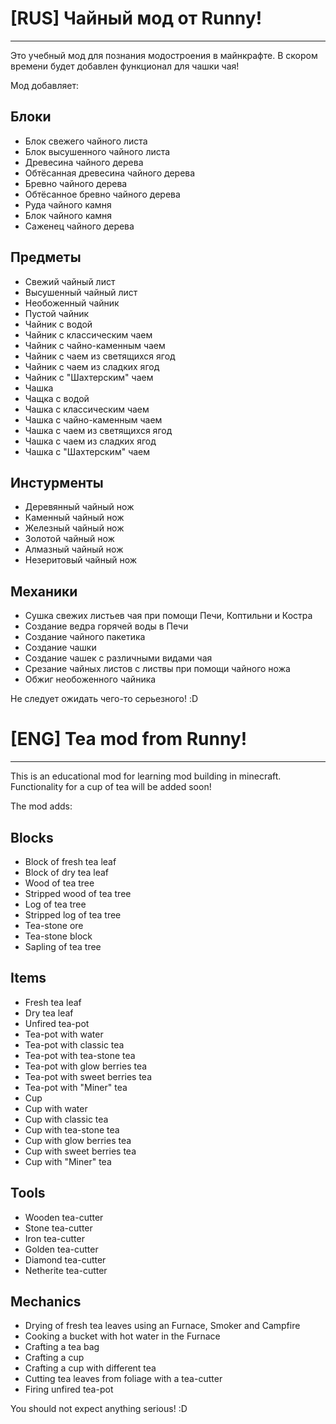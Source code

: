 # [RUS] Чайный мод от Runny!

---
Это учебный мод для познания модостроения в майнкрафте. В скором времени будет добавлен функционал для чашки чая! 

Мод добавляет:
## Блоки
- Блок свежего чайного листа
- Блок высушенного чайного листа
- Древесина чайного дерева
- Обтёсанная древесина чайного дерева
- Бревно чайного дерева
- Обтёсанное бревно чайного дерева
- Руда чайного камня
- Блок чайного камня
- Саженец чайного дерева

## Предметы
- Свежий чайный лист
- Высушенный чайный лист
- Необоженный чайник
- Пустой чайник
- Чайник с водой 
- Чайник с классическим чаем
- Чайник с чайно-каменным чаем
- Чайник с чаем из светящихся ягод
- Чайник с чаем из сладких ягод
- Чайник с "Шахтерским" чаем
- Чашка
- Чащка с водой
- Чашка с классическим чаем
- Чашка с чайно-каменным чаем
- Чашка с чаем из светящихся ягод
- Чашка с чаем из сладких ягод
- Чашка с "Шахтерским" чаем

## Инстурменты
- Деревянный чайный нож
- Каменный чайный нож
- Железный чайный нож
- Золотой чайный нож
- Алмазный чайный нож
- Незеритовый чайный нож

## Механики
- Сушка свежих листьев чая при помощи Печи, Коптильни и Костра
- Создание ведра горячей воды в Печи
- Создание чайного пакетика
- Создание чашки
- Создание чашек с различными видами чая
- Срезание чайных листов с листвы при помощи чайного ножа
- Обжиг необоженного чайника

Не следует ожидать чего-то серьезного! :D

# [ENG] Tea mod from Runny!

---
This is an educational mod for learning mod building in minecraft. Functionality for a cup of tea will be added soon!

The mod adds:
## Blocks
- Block of fresh tea leaf
- Block of dry tea leaf
- Wood of tea tree
- Stripped wood of tea tree
- Log of tea tree
- Stripped log of tea tree
- Tea-stone ore
- Tea-stone block
- Sapling of tea tree

## Items
- Fresh tea leaf
- Dry tea leaf
- Unfired tea-pot
- Tea-pot with water
- Tea-pot with classic tea
- Tea-pot with tea-stone tea
- Tea-pot with glow berries tea
- Tea-pot with sweet berries tea
- Tea-pot with "Miner" tea
- Cup
- Cup with water
- Cup with classic tea
- Cup with tea-stone tea
- Cup with glow berries tea
- Cup with sweet berries tea
- Cup with "Miner" tea

## Tools
- Wooden tea-cutter
- Stone tea-cutter
- Iron tea-cutter
- Golden tea-cutter
- Diamond tea-cutter
- Netherite tea-cutter

## Mechanics
- Drying of fresh tea leaves using an Furnace, Smoker and Campfire
- Cooking a bucket with hot water in the Furnace
- Crafting a tea bag
- Crafting a cup
- Crafting a cup with different tea
- Cutting tea leaves from foliage with a tea-cutter
- Firing unfired tea-pot

You should not expect anything serious! :D

